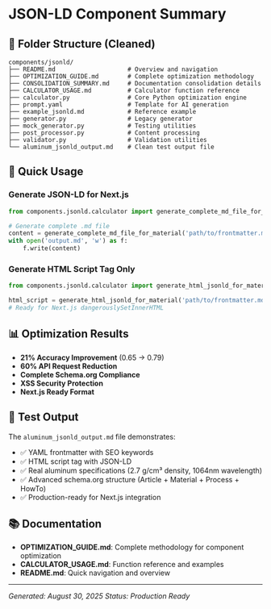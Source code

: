 # JSON-LD Component Summary

## 📁 Folder Structure (Cleaned)

```
components/jsonld/
├── README.md                    # Overview and navigation
├── OPTIMIZATION_GUIDE.md        # Complete optimization methodology  
├── CONSOLIDATION_SUMMARY.md     # Documentation consolidation details
├── CALCULATOR_USAGE.md          # Calculator function reference
├── calculator.py                # Core Python optimization engine
├── prompt.yaml                  # Template for AI generation
├── example_jsonld.md            # Reference example
├── generator.py                 # Legacy generator
├── mock_generator.py            # Testing utilities
├── post_processor.py            # Content processing
├── validator.py                 # Validation utilities
└── aluminum_jsonld_output.md    # Clean test output file
```

## 🚀 Quick Usage

### Generate JSON-LD for Next.js
```python
from components.jsonld.calculator import generate_complete_md_file_for_material

# Generate complete .md file
content = generate_complete_md_file_for_material('path/to/frontmatter.md')
with open('output.md', 'w') as f:
    f.write(content)
```

### Generate HTML Script Tag Only
```python
from components.jsonld.calculator import generate_html_jsonld_for_material

html_script = generate_html_jsonld_for_material('path/to/frontmatter.md')
# Ready for Next.js dangerouslySetInnerHTML
```

## 📊 Optimization Results

- **21% Accuracy Improvement** (0.65 → 0.79)
- **60% API Request Reduction** 
- **Complete Schema.org Compliance**
- **XSS Security Protection**
- **Next.js Ready Format**

## 🎯 Test Output

The `aluminum_jsonld_output.md` file demonstrates:
- ✅ YAML frontmatter with SEO keywords
- ✅ HTML script tag with JSON-LD
- ✅ Real aluminum specifications (2.7 g/cm³ density, 1064nm wavelength)
- ✅ Advanced schema.org structure (Article + Material + Process + HowTo)
- ✅ Production-ready for Next.js integration

## 📚 Documentation

- **OPTIMIZATION_GUIDE.md**: Complete methodology for component optimization
- **CALCULATOR_USAGE.md**: Function reference and examples
- **README.md**: Quick navigation and overview

---
*Generated: August 30, 2025*
*Status: Production Ready*
